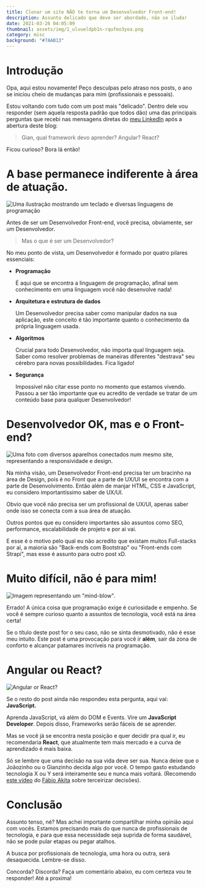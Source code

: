 ```yaml
---
title: Clonar um site NÃO te torna um Desenvolvedor Front-end!
description: Assunto delicado que deve ser abordado, não se iluda!
date: 2021-03-26 04:05:09
thumbnail: assets/img/1_ulvueldpb1n-rqufeo3yoa.png
category: misc
background: "#7AAB13"
---
```

# Introdução

Opa, aqui estou novamente! Peço desculpas pelo atraso nos posts, o ano se iniciou cheio de mudanças para mim (profissionais e pessoais). 

Estou voltando com tudo com um post mais "delicado". Dentro dele vou responder (sem aquela resposta padrão que todos dão) uma das principais perguntas que recebi nas mensagens diretas do [meu LinkedIn](https://www.linkedin.com/in/gianlucca-claudino/) após a abertura deste blog:

> Gian, qual framework devo aprender? Angular? React?

Ficou curioso? Bora lá então!

# A base permanece indiferente à área de atuação.

![Uma ilustração mostrando um teclado e diversas linguagens de programação](assets/img/program-coding.jpg)

Antes de ser um Desenvolvedor Front-end, você precisa, obviamente, ser um Desenvolvedor.

> Mas o que é ser um Desenvolvedor?

No meu ponto de vista, um Desenvolvedor é formado por quatro pilares essenciais:

* **Programação**

  É aqui que se encontra a linguagem de programação, afinal sem conhecimento em uma linguagem você não desenvolve nada!
* **Arquitetura e estrutura de dados**

  Um Desenvolvedor precisa saber como manipular dados na sua aplicação, este conceito é tão importante quanto o conhecimento da própria linguagem usada.
* **Algoritmos**

  Crucial para todo Desenvolvedor, não importa qual linguagem seja. Saber como resolver problemas de maneiras diferentes "destrava" seu cérebro para novas possibilidades. Fica ligado!
* **Segurança**

  Impossível não citar esse ponto no momento que estamos vivendo. Passou a ser tão importante que eu acredito de verdade se tratar de um conteúdo base para qualquer Desenvolvedor!

# Desenvolvedor OK, mas e o Front-end?

![Uma foto com diversos aparelhos conectados num mesmo site, representando a responsividade e design.](assets/img/2017-04-26_importancia-front-end.jpg)

Na minha visão, um Desenvolvedor Front-end precisa ter um bracinho na área de Design, pois é no Front que a parte de UX/UI se encontra com a parte de Desenvolvimento. Então além de manjar HTML, CSS e JavaScript, eu considero importantíssimo saber de UX/UI.

Obvio que você não precisa ser um profissional de UX/UI, apenas saber onde isso se conecta com a sua área de atuação.

Outros pontos que eu considero importantes são assuntos como SEO, performance, escalabilidade de projeto e por ai vai.

E esse é o motivo pelo qual eu não acredito que existam muitos Full-stacks por aí, a maioria são "Back-ends com Bootstrap" ou "Front-ends com Strapi", mas esse é assunto para outro post xD.

# Muito difícil, não é para mim!

![Imagem representando um "mind-blow".](assets/img/mind_blown_shutterstock_photoschmidt.jpg)

Errado! A única coisa que programação exige é curiosidade e empenho. Se você é sempre curioso quanto a assuntos de tecnologia, você está na área certa!

Se o título deste post for o seu caso, não se sinta desmotivado, não é esse meu intuito. Este post é uma provocação para você ir **além**, sair da zona de conforto e alcançar patamares incríveis na programação.

# Angular ou React?

![Angular or React?](assets/img/rangleio-blog-migrating-angular-2-to-react.gif)

Se o resto do post ainda não respondeu esta pergunta, aqui vai: **JavaScript.**

Aprenda JavaScript, vá além do DOM e Events. Vire um **JavaScript Developer**. Depois disso, Frameworks serão fáceis de se aprender. 

Mas se você já se encontra nesta posição e quer decidir pra qual ir, eu recomendaria **React**, que atualmente tem mais mercado e a curva de aprendizado é mais baixa.

Só se lembre que uma decisão na sua vida deve ser sua. Nunca deixe que o Joãozinho ou o Gianzinho decida algo por você. O tempo gasto estudando tecnologia X ou Y será inteiramente seu e nunca mais voltará. (Recomendo [este vídeo](https://www.youtube.com/watch?v=D3L8IOncLkg&ab_channel=FabioAkita) do [Fábio Akita](https://www.youtube.com/channel/UCib793mnUOhWymCh2VJKplQ) sobre terceirizar decisões).

# Conclusão

Assunto tenso, né? Mas achei importante compartilhar minha opinião aqui com vocês. Estamos precisando mais do que nunca de profissionais de tecnologia, e para que essa necessidade seja suprida de forma saudável, não se pode pular etapas ou pegar atalhos.

A busca por profissionais de tecnologia, uma hora ou outra, será desaquecida. Lembre-se disso.

Concorda? Discorda? Faça um comentário abaixo, eu com certeza vou te responder! Até a proxima!